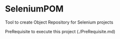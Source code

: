 # SeleniumPOM
Tool to create Object Repository for Selenium projects

PreRequisite to execute this project (./PreRequisite.md)